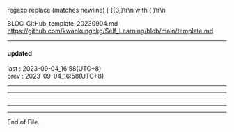   
regexp replace (matches newline)  [ ]{3,}\r\n  with  (  )\r\n  
  
BLOG_GitHub_template_20230904.md  
  https://github.com/kwankunghkg/Self_Learning/blob/main/template.md  
  
  
  
----------------------------------------  
  
#### updated  
last : 2023-09-04_16:58(UTC+8)  
prev : 2023-09-04_16:58(UTC+8)  
  
----------------------------------------  
  
  
  
----------------------------------------  
  
  
  
----------------------------------------  
  
  
  
----------------------------------------  
  
  
  
----------------------------------------  
End of File.  
